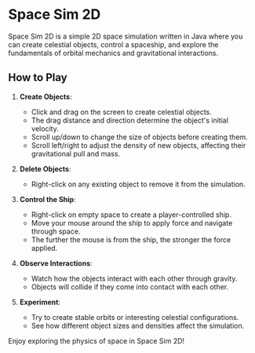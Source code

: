# Space Sim 2D

Space Sim 2D is a simple 2D space simulation written in Java where you can create celestial objects, control a spaceship, and explore the fundamentals of orbital mechanics and gravitational interactions.

## How to Play

1. **Create Objects**: 
   - Click and drag on the screen to create celestial objects. 
   - The drag distance and direction determine the object's initial velocity.
   - Scroll up/down to change the size of objects before creating them.
   - Scroll left/right to adjust the density of new objects, affecting their gravitational pull and mass.

2. **Delete Objects**: 
   - Right-click on any existing object to remove it from the simulation.

3. **Control the Ship**: 
   - Right-click on empty space to create a player-controlled ship. 
   - Move your mouse around the ship to apply force and navigate through space.
   - The further the mouse is from the ship, the stronger the force applied.

4. **Observe Interactions**: 
   - Watch how the objects interact with each other through gravity.
   - Objects will collide if they come into contact with each other.

5. **Experiment**: 
   - Try to create stable orbits or interesting celestial configurations.
   - See how different object sizes and densities affect the simulation.

Enjoy exploring the physics of space in Space Sim 2D!
